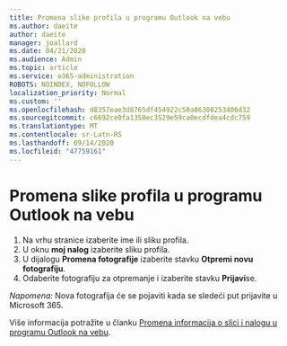 ```yaml
---
title: Promena slike profila u programu Outlook na vebu
ms.author: daeite
author: daeite
manager: joallard
ms.date: 04/21/2020
ms.audience: Admin
ms.topic: article
ms.service: o365-administration
ROBOTS: NOINDEX, NOFOLLOW
localization_priority: Normal
ms.custom: ''
ms.openlocfilehash: d8357eae3d8765df454922c50a86308253406d32
ms.sourcegitcommit: c6692ce0fa1358ec3529e59ca0ecdfdea4cdc759
ms.translationtype: MT
ms.contentlocale: sr-Latn-RS
ms.lasthandoff: 09/14/2020
ms.locfileid: "47759161"
---
```

# <a name="change-your-profile-picture-in-outlook-on-the-web"></a>Promena slike profila u programu Outlook na vebu

1. Na vrhu stranice izaberite ime ili sliku profila.
1. U oknu **moj nalog** izaberite sliku profila.
1. U dijalogu **Promena fotografije** izaberite stavku **Otpremi novu fotografiju**.
1. Odaberite fotografiju za otpremanje i izaberite stavku **Prijavi**se.

*Napomena:* Nova fotografija će se pojaviti kada se sledeći put prijavite u Microsoft 365.

Više informacija potražite u članku [Promena informacija o slici i nalogu u programu Outlook na vebu](https://support.office.com/article/b2dbb289-851d-4bed-93c3-3e136f5659ec).
